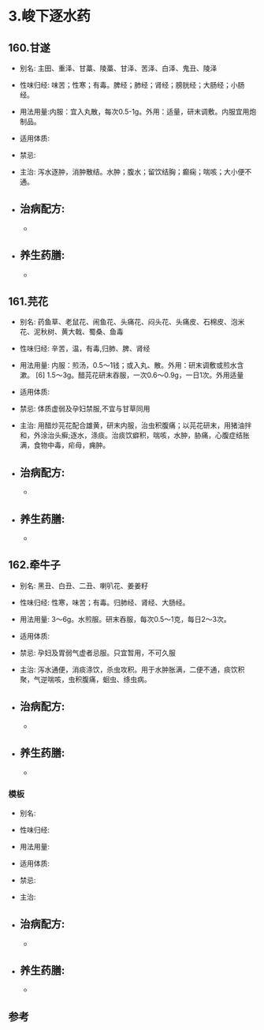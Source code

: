 # 3.峻下逐水药

## 160.甘遂

- 别名: 主田、重泽、甘藁、陵藁、甘泽、苦泽、白泽、鬼丑、陵泽
- 性味归经: 味苦；性寒；有毒。脾经；肺经；肾经；膀胱经；大肠经；小肠经。
- 用法用量:内服：宜入丸散，每次0.5-1g。外用：适量，研末调敷。内服宜用炮制品。
- 适用体质: 
- 禁忌: 

- 主治: 泻水逐肿，消肿散结。水肿；腹水；留饮结胸；癫痫；喘咳；大小便不通。
- 治病配方: 
  - 
  - 
  
- 养生药膳: 
  -
  -


## 161.芫花

- 别名: 药鱼草、老鼠花、闹鱼花、头痛花、闷头花、头痛皮、石棉皮、泡米花、泥秋树、黄大戟、蜀桑、鱼毒
- 性味归经: 辛苦，温，有毒,归肺、脾、肾经
- 用法用量: 内服：煎汤，0.5～1钱；或入丸、散。外用：研末调敷或煎水含漱。 [6] 1.5～3g。醋芫花研末吞服，一次0.6～0.9g，一日1次。外用适量
- 适用体质: 
- 禁忌: 体质虚弱及孕妇禁服,不宜与甘草同用

- 主治: 用醋炒芫花配合雄黄，研末内服，治虫积腹痛；以芫花研末，用猪油拌和，外涂治头癣;逐水，涤痰。治痰饮癖积，喘咳，水肿，胁痛，心腹症结胀满，食物中毒，疟母，痈肿。
- 治病配方: 
  - 
  - 
  
- 养生药膳: 
  -
  -


## 162.牵牛子

- 别名: 黑丑、白丑、二丑、喇叭花、姜姜籽
- 性味归经: 性寒，味苦；有毒。归肺经、肾经、大肠经。
- 用法用量: 3～6g。水煎服。研末吞服，每次0.5～1克，每日2～3次。
- 适用体质: 
- 禁忌: 孕妇及胃弱气虚者忌服。只宜暂用，不可久服

- 主治: 泻水通便，消痰涤饮，杀虫攻积。用于水肿胀满，二便不通，痰饮积聚，气逆喘咳，虫积腹痛，蛔虫、绦虫病。
- 治病配方: 
  - 
  - 
  
- 养生药膳: 
  -
  -



### 模板

- 别名: 
- 性味归经: 
- 用法用量:
- 适用体质: 
- 禁忌: 

- 主治: 
- 治病配方: 
  - 
  - 
  
- 养生药膳: 
  -
  -


## 参考
